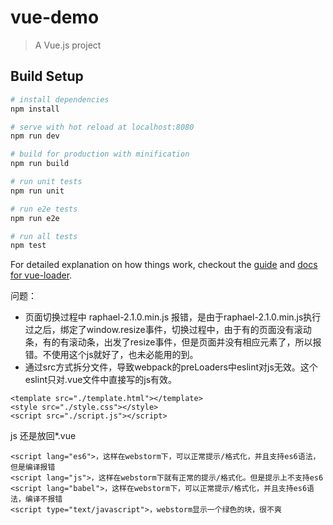 # vue-demo

> A Vue.js project

## Build Setup

``` bash
# install dependencies
npm install

# serve with hot reload at localhost:8080
npm run dev

# build for production with minification
npm run build

# run unit tests
npm run unit

# run e2e tests
npm run e2e

# run all tests
npm test
```

For detailed explanation on how things work, checkout the [guide](http://vuejs-templates.github.io/webpack/) and [docs for vue-loader](http://vuejs.github.io/vue-loader).

问题：
- 页面切换过程中 raphael-2.1.0.min.js 报错，是由于raphael-2.1.0.min.js执行过之后，绑定了window.resize事件，切换过程中，由于有的页面没有滚动条，有的有滚动条，出发了resize事件，但是页面并没有相应元素了，所以报错。不使用这个js就好了，也未必能用的到。
- 通过src方式拆分文件，导致webpack的preLoaders中eslint对js无效。这个eslint只对.vue文件中直接写的js有效。
```
<template src="./template.html"></template>
<style src="./style.css"></style>
<script src="./script.js"></script>
```
js 还是放回*.vue
```
<script lang="es6">，这样在webstorm下，可以正常提示/格式化，并且支持es6语法，但是编译报错
<script lang="js">，这样在webstorm下就有正常的提示/格式化。但是提示上不支持es6
<script lang="babel">，这样在webstorm下，可以正常提示/格式化，并且支持es6语法，编译不报错
<script type="text/javascript">，webstorm显示一个绿色的块，很不爽
```
